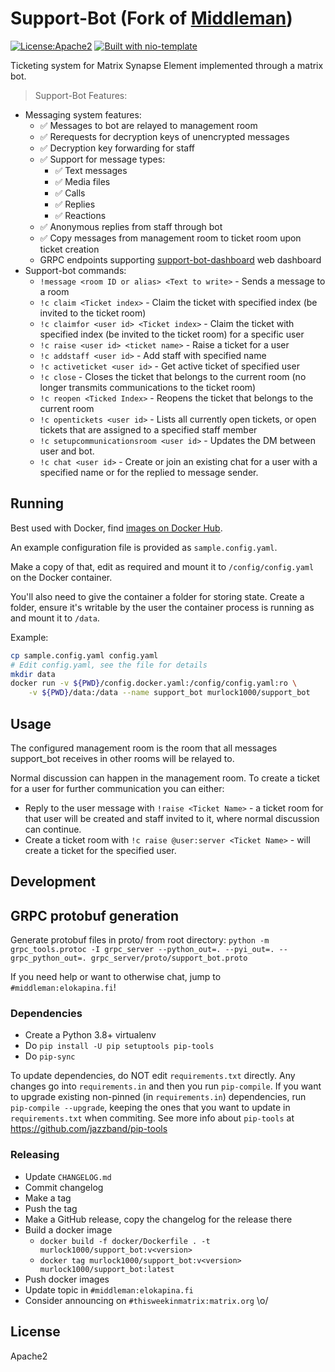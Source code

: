 # Support-Bot (Fork of [Middleman](https://github.com/elokapina/middleman)) 

[![License:Apache2](https://img.shields.io/badge/License-Apache%202.0-blue.svg)](https://opensource.org/licenses/Apache-2.0) [![Built with nio-template](https://img.shields.io/badge/built%20with-nio--template-brightgreen)](https://github.com/anoadragon453/nio-template)

Ticketing system for Matrix Synapse Element implemented through a matrix bot.

> Support-Bot Features:
- Messaging system features:
  - ✅ Messages to bot are relayed to management room
  - ✅ Rerequests for decryption keys of unencrypted messages
  - ✅ Decryption key forwarding for staff
  - ✅ Support for message types:
    - ✅ Text messages
    - ✅ Media files
    - ✅ Calls
    - ✅ Replies
    - ✅ Reactions
  - ✅ Anonymous replies from staff through bot
  - ✅ Copy messages from management room to ticket room upon ticket creation
  - GRPC endpoints supporting [support-bot-dashboard](https://github.com/murlock1000/support-bot-dashboard) web dashboard
- Support-bot commands:
  - `!message <room ID or alias> <Text to write>` - Sends a message to a room 
  - `!c claim <Ticket index>` - Claim the ticket with specified index (be invited to the ticket room)
  - `!c claimfor <user id> <Ticket index>` - Claim the ticket with specified index (be invited to the ticket room) for a specific user
  - `!c raise <user id> <ticket name>` - Raise a ticket for a user
  - `!c addstaff <user id>` - Add staff with specified name
  - `!c activeticket <user id>` - Get active ticket of specified user
  - `!c close` - Closes the ticket that belongs to the current room (no longer transmits communications to the ticket room)
  - `!c reopen <Ticked Index>` - Reopens the ticket that belongs to the current room
  - `!c opentickets <user id>` - Lists all currently open tickets, or open tickets that are assigned to a specified staff member
  - `!c setupcommunicationsroom <user id>` - Updates the DM between user and bot.
  - `!c chat <user id>` - Create or join an existing chat for a user with a specified name or for the replied to message sender.

## Running
Best used with Docker, find [images on Docker Hub](https://hub.docker.com/r/murlock1000/support_bot).

An example configuration file is provided as `sample.config.yaml`.

Make a copy of that, edit as required and mount it to `/config/config.yaml` on the Docker container.

You'll also need to give the container a folder for storing state. Create a folder, ensure
it's writable by the user the container process is running as and mount it to `/data`.

Example:

```bash
cp sample.config.yaml config.yaml
# Edit config.yaml, see the file for details
mkdir data
docker run -v ${PWD}/config.docker.yaml:/config/config.yaml:ro \
    -v ${PWD}/data:/data --name support_bot murlock1000/support_bot
```

## Usage

The configured management room is the room that all messages support_bot receives in other rooms 
will be relayed to.

Normal discussion can happen in the management room. To create a ticket for a user for further communication you can either:

* Reply to the user message with `!raise <Ticket Name>` - a ticket room for that user will be created and staff invited to it, where normal discussion can continue.
* Create a ticket room with `!c raise @user:server <Ticket Name>` - will create a ticket for the specified user.

## Development

## GRPC protobuf generation
Generate protobuf files in proto/ from root directory:
`python -m grpc_tools.protoc -I grpc_server --python_out=. --pyi_out=. --grpc_python_out=. grpc_server/proto/support_bot.proto`

If you need help or want to otherwise chat, jump to `#middleman:elokapina.fi`!

### Dependencies

* Create a Python 3.8+ virtualenv
* Do `pip install -U pip setuptools pip-tools`
* Do `pip-sync`

To update dependencies, do NOT edit `requirements.txt` directly. Any changes go into
`requirements.in` and then you run `pip-compile`. If you want to upgrade existing
non-pinned (in `requirements.in`) dependencies, run `pip-compile --upgrade`, keeping
the ones that you want to update in `requirements.txt` when commiting. See more info
about `pip-tools` at https://github.com/jazzband/pip-tools

### Releasing

* Update `CHANGELOG.md`
* Commit changelog
* Make a tag
* Push the tag
* Make a GitHub release, copy the changelog for the release there
* Build a docker image
  * `docker build -f docker/Dockerfile . -t murlock1000/support_bot:v<version>`
  * `docker tag murlock1000/support_bot:v<version> murlock1000/support_bot:latest`
* Push docker images
* Update topic in `#middleman:elokapina.fi`
* Consider announcing on `#thisweekinmatrix:matrix.org` \o/

## License

Apache2